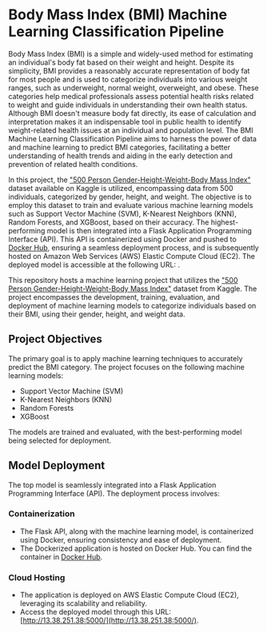 # Body Mass Index (BMI) Machine Learning Classification Pipeline

<!--
add which ml models
-->

Body Mass Index (BMI) is a simple and widely-used method for estimating an individual's body fat based on their weight and height. Despite its simplicity, BMI provides a reasonably accurate representation of body fat for most people and is used to categorize individuals into various weight ranges, such as underweight, normal weight, overweight, and obese. These categories help medical professionals assess potential health risks related to weight and guide individuals in understanding their own health status. Although BMI doesn't measure body fat directly, its ease of calculation and interpretation makes it an indispensable tool in public health to identify weight-related health issues at an individual and population level. The BMI Machine Learning Classification Pipeline aims to harness the power of data and machine learning to predict BMI categories, facilitating a better understanding of health trends and aiding in the early detection and prevention of related health conditions.

In this project, the ["500 Person Gender-Height-Weight-Body Mass Index"](https://www.kaggle.com/datasets/yersever/500-person-gender-height-weight-bodymassindex) dataset available on Kaggle is utilized, encompassing data from 500 individuals, categorized by gender, height, and weight. The objective is to employ this dataset to train and evaluate various machine learning models such as Support Vector Machine (SVM), K-Nearest Neighbors (KNN), Random Forests, and XGBoost, based on their accuracy. The highest-performing model is then integrated into a Flask Application Programming Interface (API). This API is containerized using Docker and pushed to [Docker Hub](https://hub.docker.com/repository/docker/mehdilat/bmi_ml/general), ensuring a seamless deployment process, and is subsequently hosted on Amazon Web Services (AWS) Elastic Compute Cloud (EC2). The deployed model is accessible at the following URL: .



This repository hosts a machine learning project that utilizes the ["500 Person Gender-Height-Weight-Body Mass Index"](https://www.kaggle.com/datasets/yersever/500-person-gender-height-weight-bodymassindex) dataset from Kaggle. The project encompasses the development, training, evaluation, and deployment of machine learning models to categorize individuals based on their BMI, using their gender, height, and weight data.

## Project Objectives

The primary goal is to apply machine learning techniques to accurately predict the BMI category. The project focuses on the following machine learning models:
- Support Vector Machine (SVM)
- K-Nearest Neighbors (KNN)
- Random Forests
- XGBoost

The models are trained and evaluated, with the best-performing model being selected for deployment.

## Model Deployment

The top model is seamlessly integrated into a Flask Application Programming Interface (API). The deployment process involves:

### Containerization

- The Flask API, along with the machine learning model, is containerized using Docker, ensuring consistency and ease of deployment.
- The Dockerized application is hosted on Docker Hub. You can find the container in [Docker Hub](https://hub.docker.com/repository/docker/mehdilat/bmi_ml/general).

### Cloud Hosting

- The application is deployed on AWS Elastic Compute Cloud (EC2), leveraging its scalability and reliability.
- Access the deployed model through this URL: [http://13.38.251.38:5000/](http://13.38.251.38:5000/).
